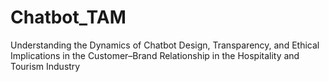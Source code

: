 # Chatbot_TAM
Understanding the Dynamics of Chatbot Design, Transparency, and Ethical Implications in the Customer–Brand Relationship in the Hospitality and Tourism Industry
